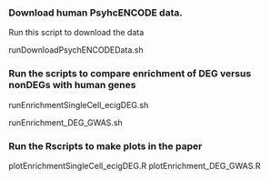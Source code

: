 
### Download human PsyhcENCODE data. 

Run this script to download the data 

runDownloadPsychENCODEData.sh



### Run the scripts to compare enrichment of DEG versus nonDEGs with human genes

runEnrichmentSingleCell_ecigDEG.sh

runEnrichment_DEG_GWAS.sh



### Run the Rscripts to make plots in the paper
plotEnrichmentSingleCell_ecigDEG.R
plotEnrichment_DEG_GWAS.R
		


